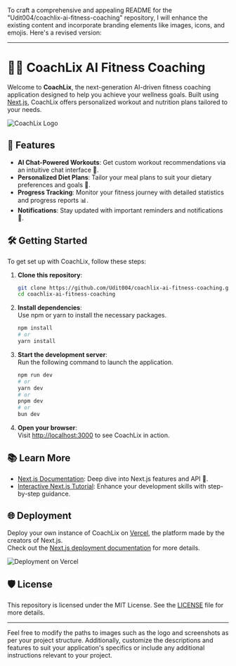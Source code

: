 To craft a comprehensive and appealing README for the "Udit004/coachlix-ai-fitness-coaching" repository, I will enhance the existing content and incorporate branding elements like images, icons, and emojis. Here's a revised version:

---

# 🏋️‍♂️ CoachLix AI Fitness Coaching

Welcome to **CoachLix**, the next-generation AI-driven fitness coaching application designed to help you achieve your wellness goals. Built using [Next.js](https://nextjs.org), CoachLix offers personalized workout and nutrition plans tailored to your needs.

![CoachLix Logo](https://github.com/Udit004/coachlix-ai-fitness-coaching/blob/main/public/CoachlixLogo.ico) <!-- A placeholder for your project logo -->

## 🚀 Features

- **AI Chat-Powered Workouts**: Get custom workout recommendations via an intuitive chat interface 🤖.
- **Personalized Diet Plans**: Tailor your meal plans to suit your dietary preferences and goals 🍎.
- **Progress Tracking**: Monitor your fitness journey with detailed statistics and progress reports 📊.
- **Notifications**: Stay updated with important reminders and notifications 🔔.

## 🛠️ Getting Started

To get set up with CoachLix, follow these steps:

1. **Clone this repository**:  
   ```bash
   git clone https://github.com/Udit004/coachlix-ai-fitness-coaching.git
   cd coachlix-ai-fitness-coaching
   ```

2. **Install dependencies**:  
   Use npm or yarn to install the necessary packages.
   ```bash
   npm install
   # or
   yarn install
   ```

3. **Start the development server**:  
   Run the following command to launch the application.
   ```bash
   npm run dev
   # or
   yarn dev
   # or
   pnpm dev
   # or
   bun dev
   ```

4. **Open your browser**:  
   Visit [http://localhost:3000](http://localhost:3000) to see CoachLix in action.

## 📚 Learn More

- [Next.js Documentation](https://nextjs.org/docs): Deep dive into Next.js features and API 🌟.
- [Interactive Next.js Tutorial](https://nextjs.org/learn): Enhance your development skills with step-by-step guidance.

## 🌐 Deployment

Deploy your own instance of CoachLix on [Vercel](https://vercel.com/), the platform made by the creators of Next.js.  
Check out the [Next.js deployment documentation](https://nextjs.org/docs/deployment) for more details.

![Deployment on Vercel](public/assets/deployment.png) <!-- Include a screenshot of deployment or your app in action -->


## 🛡️ License

This repository is licensed under the MIT License. See the [LICENSE](LICENSE) file for more details.

---

Feel free to modify the paths to images such as the logo and screenshots as per your project structure. Additionally, customize the descriptions and features to suit your application's specifics or include any additional instructions relevant to your project.
